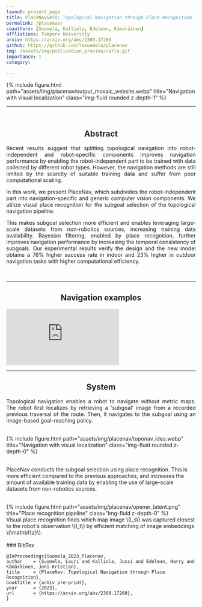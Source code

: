 ```yaml
---
layout: project_page
title: PlaceNav&#58; Topological Navigation through Place Recognition
permalink: /placenav/
coauthors: [Suomela, Kalliola, Edelman, Kämäräinen]
affliations: Tampere University
arxiv: https://arxiv.org/abs/2309.17260
github: https://github.com/lasuomela/placenav
img: /assets/img/publication_preview/carla.gif
importance: 1
category:

---
```


<div class="row">
<div class="container lazy" data-lazy-placeholder="https://placehold.it/1321x583?text=Loading" data-lazy-error="https://placehold.it/1321x583?text=Error">
    <div class="col-sm mt-3 mt-md-0">
        {% include figure.html path="assets/img/placenav/output_mosaic_website.webp" title="Navigation with visual localization" class="img-fluid rounded z-depth-1" %}
    </div>
</div>
</div>

<hr>

<br>
<h2 style="text-align: center;">Abstract</h2>

<p style="text-align: justify;">
Recent results suggest that splitting topological navigation into robot-independent and robot-specific components improves navigation performance by enabling the robot-independent part to be trained with data collected by different robot types. However, the navigation methods are still limited by the scarcity of suitable training data and suffer from poor computational scaling.
</p>

<p style="text-align: justify;">
In this work, we present PlaceNav, which subdivides the robot-independent part into navigation-specific and generic computer vision components. We utilize visual place recognition for the subgoal selection of the topological navigation pipeline. 
</p>

<p style="text-align: justify;">
This makes subgoal selection more efficient and enables leveraging large-scale datasets from non-robotics sources, increasing training data availability.
Bayesian filtering, enabled by place recognition, further improves navigation performance by increasing the temporal consistency of subgoals.
Our experimental results verify the design and the new model obtains a 76% higher success rate in indoor and 23% higher in outdoor navigation tasks with higher computational efficiency.
</p>

<br>


<hr>
<h2 style="text-align: center;">Navigation examples</h2>
<div class="video-wrap">
  <div class="video-container">
    <iframe src="https://www.youtube.com/embed/g-MZbf68Dlc" title="PlaceNav navigation examples" frameborder="0" allow="accelerometer; autoplay; clipboard-write; encrypted-media; gyroscope; picture-in-picture; web-share" allowfullscreen></iframe>
  </div>
</div>

<hr>

<h2 style="text-align: center;">System</h2>
<p style="text-align: justify;">
Topological navigation enables a robot to navigate without metric maps. The robot first localizes by retrieving a 'subgoal' image from a recorded previous traversal of the route. Then, it navigates to the subgoal using an image-based goal-reaching policy.
</p>
<br>
<div class="row justify-content-center">
    <div class="col-sm d-flex justify-content-center align-items-center">
        {% include figure.html path="assets/img/placenav/toponav_idea.webp" title="Navigation with visual localization" class="img-fluid rounded z-depth-0" %}
    </div>
</div>
<br>
<p style="text-align: justify;">

PlaceNav conducts the subgoal selection using place recognition. This is more efficient compared to the previous approaches, and increases the amount of available training data by enabling the use of large-scale datasets from non-robotics sources.

</p>
<br>
<div class="row">
<div class="container lazy" data-lazy-placeholder="https://placehold.it/1321x583?text=Loading" data-lazy-error="https://placehold.it/1321x583?text=Error">
    <div class="col-9 mx-auto mt-3 mt-md-0">
        {% include figure.html path="assets/img/placenav/opener_latent.png" title="Place recognition pipeline" class="img-fluid z-depth-0" %}
    </div>
    <div class="caption">
        Visual place recognition finds which map image \(I_s\) was captured closest to the robot's observation \(I_t\) by efficient matching of image embeddings \(\mathbf{z}\).
    </div>
</div>
</div>



<br>
### BibTex

    @InProceedings{Suomela_2023_Placenav,
    author    = {Suomela, Lauri and Kalliola, Jussi and Edelman, Harry and Kämäräinen, Joni-Kristian},
    title     = {PlaceNav: Topological Navigation through Place Recognition},
    booktitle = {arXiv pre-print},
    year      = {2023},
    url       = {https://arxiv.org/abs/2309.17260},
    }

